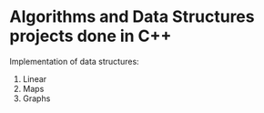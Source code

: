 # Algorithms and Data Structures projects done in C++

Implementation of data structures:
1. Linear
2. Maps
3. Graphs
